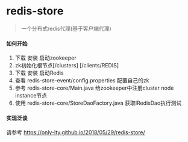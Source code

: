 # redis-store
>一个分布式redis代理(基于客户端代理)

#### 如何开始
1.  下载 安装 启动zookeeper
2.  zk初始化根节点[/clusters] [/clients/REDIS]
3.  下载 安装 启动Redis
4.  查看 redis-store-event/config.properties 配置自己的zk
5.  参考 redis-store-core/Main.java 给zookeeper中注册cluster node instance节点
6.  使用 redis-store-core/StoreDaoFactory.java 获取IRedisDao执行测试

#### 实现泛谈
请参考 https://only-lty.github.io/2018/05/29/redis-store/
